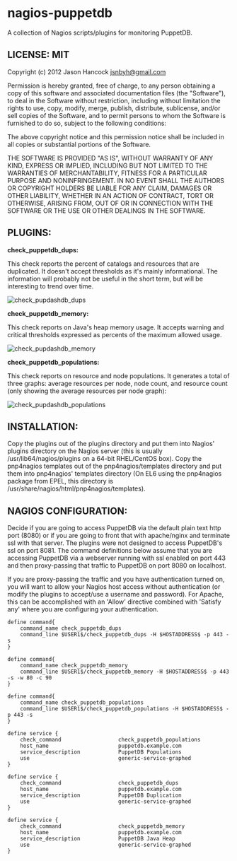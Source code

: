 nagios-puppetdb
===============

A collection of Nagios scripts/plugins for monitoring PuppetDB.


LICENSE: MIT
------------
Copyright (c) 2012 Jason Hancock <jsnbyh@gmail.com>

Permission is hereby granted, free of charge, to any person obtaining a copy
of this software and associated documentation files (the "Software"), to deal
in the Software without restriction, including without limitation the rights
to use, copy, modify, merge, publish, distribute, sublicense, and/or sell
copies of the Software, and to permit persons to whom the Software is furnished
to do so, subject to the following conditions:

The above copyright notice and this permission notice shall be included in all
copies or substantial portions of the Software.

THE SOFTWARE IS PROVIDED "AS IS", WITHOUT WARRANTY OF ANY KIND, EXPRESS OR
IMPLIED, INCLUDING BUT NOT LIMITED TO THE WARRANTIES OF MERCHANTABILITY,
FITNESS FOR A PARTICULAR PURPOSE AND NONINFRINGEMENT. IN NO EVENT SHALL THE
AUTHORS OR COPYRIGHT HOLDERS BE LIABLE FOR ANY CLAIM, DAMAGES OR OTHER
LIABILITY, WHETHER IN AN ACTION OF CONTRACT, TORT OR OTHERWISE, ARISING FROM,
OUT OF OR IN CONNECTION WITH THE SOFTWARE OR THE USE OR OTHER DEALINGS IN
THE SOFTWARE.

PLUGINS:
--------

**check_puppetdb_dups:**

This check reports the percent of catalogs and resources that are duplicated.
It doesn't accept thresholds as it's mainly informational. The information
will probably not be useful in the short term, but will be interesting to
trend over time.

![check_pupdashdb_dups](https://github.com/jasonhancock/nagios-puppetdb/raw/master/example-images/check_puppetdb_dups.png)

**check_puppetdb_memory:**

This check reports on Java's heap memory usage. It accepts warning and critical
thresholds expressed as percents of the maximum allowed usage.

![check_pupdashdb_memory](https://github.com/jasonhancock/nagios-puppetdb/raw/master/example-images/check_puppetdb_memory.png)

**check_puppetdb_populations:**

This check reports on resource and node populations. It generates a total of
three graphs: average resources per node, node count, and resource count (only
showing the average resources per node graph):

![check_pupdashdb_populations](https://github.com/jasonhancock/nagios-puppetdb/raw/master/example-images/check_puppetdb_populations.png)

INSTALLATION:
-------------

Copy the plugins out of the plugins directory and put them into Nagios' plugins
directory on the Nagios server (this is usually /usr/lib64/nagios/plugins on 
a 64-bit RHEL/CentOS box). Copy the pnp4nagios templates out of the
pnp4nagios/templates directory and put them into pnp4nagios' templates directory
(On EL6 using the pnp4nagios package from EPEL, this directory is
/usr/share/nagios/html/pnp4nagios/templates).

NAGIOS CONFIGURATION:
---------------------

Decide if you are going to access PuppetDB via the default plain text http port
(8080) or if you are going to front that with apache/nginx and terminate ssl
with that server. The plugins were not designed to access PuppetDB's ssl on port
8081. The command definitions below assume that you are accessing PuppetDB via a
webserver running with ssl enabled on port 443 and then proxy-passing that
traffic to PuppetDB on port 8080 on localhost.

If you are proxy-passing the traffic and you have authentication turned on, you
will want to allow your Nagios host access without authentication (or modify
the plugins to accept/use a username and password). For Apache, this can be
accomplished with an 'Allow' directive combined with 'Satisfy any' where you are
configuring your authentication.

```
define command{
    command_name check_puppetdb_dups
    command_line $USER1$/check_puppetdb_dups -H $HOSTADDRESS$ -p 443 -s
}

define command{
    command_name check_puppetdb_memory
    command_line $USER1$/check_puppetdb_memory -H $HOSTADDRESS$ -p 443 -s -w 80 -c 90
}

define command{
    command_name check_puppetdb_populations
    command_line $USER1$/check_puppetdb_populations -H $HOSTADDRESS$ -p 443 -s
}

define service {
    check_command                  check_puppetdb_populations
    host_name                      puppetdb.example.com
    service_description            PuppetDB Populations
    use                            generic-service-graphed
}

define service {
    check_command                  check_puppetdb_dups
    host_name                      puppetdb.example.com
    service_description            PuppetDB Duplication
    use                            generic-service-graphed
}

define service {
    check_command                  check_puppetdb_memory
    host_name                      puppetdb.example.com
    service_description            PuppetDB Java Heap
    use                            generic-service-graphed
}
```
